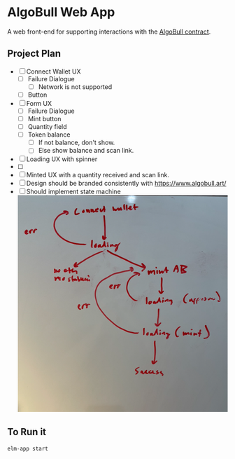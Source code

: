 # AlgoBull Web App

A web front-end for supporting interactions with the [AlgoBull contract](https://github.com/ANDREWBTC707/-ALGOBULL).

## Project Plan
- [ ] Connect Wallet UX
  - [ ] Failure Dialogue
    - [ ] Network is not supported
  - [ ] Button
- [ ] Form UX
  - [ ] Failure Dialogue 
  - [ ] Mint button
  - [ ] Quantity field
  - [ ] Token balance
    - [ ] If not balance, don't show.
    - [ ] Else show balance and scan link.
- [ ] Loading UX with spinner
- [ ] 
- [ ] Minted UX with a quantity received and scan link.
- [ ] Design should be branded consistently with https://www.algobull.art/
- [ ] Should implement state machine
  ![state machine](spec/state-machine.png)

## To Run it
```
elm-app start
```

